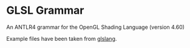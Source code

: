 # GLSL Grammar

An ANTLR4 grammar for the OpenGL Shading Language (version 4.60)

Example files have been taken from [glslang](https://github.com/KhronosGroup/glslang/tree/master/Test).
